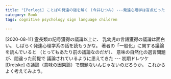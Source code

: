 ```yaml
---
title: "[Perlegi] ことばの発達の謎を解く (今井むつみ) ---発達心理学は盲点だった；こんな面白い学問があるんだ"
category: Book
tags: cognitive psychology sign language children
  
---
```


[2020-08-11]  霊長類の記号獲得の議論以上に、
乳幼児の言語獲得の議論は面白い。
しばらく発達心理学系の話を読もうかな。
著者の「一般化」に関する議論を読んでいると
（とってもあたり前の議論なのだが）、
意味の自然化の選言問題が、間違った前提で
議論されているように思えてきた ---
初期ドレツケ [Dretske] の議論（意味の因果論）で問題ないんじゃないのだろうか。
これからよく考えてみよう。

